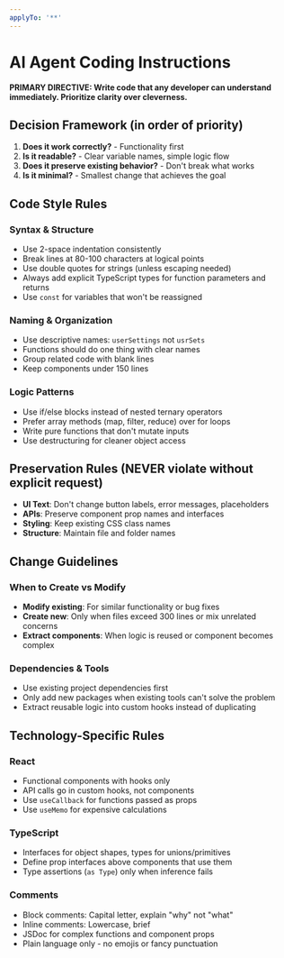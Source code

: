 ```yaml
---
applyTo: '**'
---
```


# AI Agent Coding Instructions

**PRIMARY DIRECTIVE: Write code that any developer can understand immediately. Prioritize clarity over cleverness.**

## Decision Framework (in order of priority)

1. **Does it work correctly?** - Functionality first
2. **Is it readable?** - Clear variable names, simple logic flow
3. **Does it preserve existing behavior?** - Don't break what works
4. **Is it minimal?** - Smallest change that achieves the goal

## Code Style Rules

### Syntax & Structure
- Use 2-space indentation consistently
- Break lines at 80-100 characters at logical points
- Use double quotes for strings (unless escaping needed)
- Always add explicit TypeScript types for function parameters and returns
- Use `const` for variables that won't be reassigned

### Naming & Organization
- Use descriptive names: `userSettings` not `usrSets`
- Functions should do one thing with clear names
- Group related code with blank lines
- Keep components under 150 lines

### Logic Patterns
- Use if/else blocks instead of nested ternary operators
- Prefer array methods (map, filter, reduce) over for loops
- Write pure functions that don't mutate inputs
- Use destructuring for cleaner object access

## Preservation Rules (NEVER violate without explicit request)

- **UI Text**: Don't change button labels, error messages, placeholders
- **APIs**: Preserve component prop names and interfaces
- **Styling**: Keep existing CSS class names
- **Structure**: Maintain file and folder names

## Change Guidelines

### When to Create vs Modify
- **Modify existing**: For similar functionality or bug fixes
- **Create new**: Only when files exceed 300 lines or mix unrelated concerns
- **Extract components**: When logic is reused or component becomes complex

### Dependencies & Tools
- Use existing project dependencies first
- Only add new packages when existing tools can't solve the problem
- Extract reusable logic into custom hooks instead of duplicating

## Technology-Specific Rules

### React
- Functional components with hooks only
- API calls go in custom hooks, not components
- Use `useCallback` for functions passed as props
- Use `useMemo` for expensive calculations

### TypeScript
- Interfaces for object shapes, types for unions/primitives
- Define prop interfaces above components that use them
- Type assertions (`as Type`) only when inference fails

### Comments
- Block comments: Capital letter, explain "why" not "what"
- Inline comments: Lowercase, brief
- JSDoc for complex functions and component props
- Plain language only - no emojis or fancy punctuation
